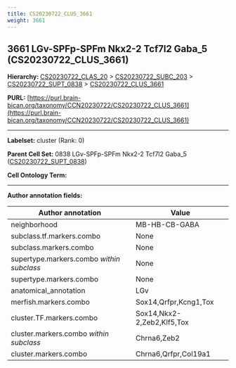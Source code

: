 ```yaml
---
title: CS20230722_CLUS_3661
weight: 3661
---
```

## 3661 LGv-SPFp-SPFm Nkx2-2 Tcf7l2 Gaba_5 (CS20230722_CLUS_3661)
<b>Hierarchy: </b>
[CS20230722_CLAS_20](../CS20230722_CLAS_20) >
[CS20230722_SUBC_203](../CS20230722_SUBC_203) >
[CS20230722_SUPT_0838](../CS20230722_SUPT_0838) >
[CS20230722_CLUS_3661](../CS20230722_CLUS_3661)

**PURL:** [https://purl.brain-bican.org/taxonomy/CCN20230722/CS20230722_CLUS_3661](https://purl.brain-bican.org/taxonomy/CCN20230722/CS20230722_CLUS_3661)

---


**Labelset:** cluster (Rank: 0)

**Parent Cell Set:** 0838 LGv-SPFp-SPFm Nkx2-2 Tcf7l2 Gaba_5 ([CS20230722_SUPT_0838](../CS20230722_SUPT_0838))



**Cell Ontology Term:** 

[MARKER GENES.]: #


---

[TRANSFERRED ANNOTATIONS.]: #


[AUTHOR ANNOTATION FIELDS.]: #


**Author annotation fields:**

| Author annotation | Value |
|-------------------|-------|
|neighborhood|MB-HB-CB-GABA|
|subclass.tf.markers.combo|None|
|subclass.markers.combo|None|
|supertype.markers.combo _within subclass_|None|
|supertype.markers.combo|None|
|anatomical_annotation|LGv|
|merfish.markers.combo|Sox14,Qrfpr,Kcng1,Tox|
|cluster.TF.markers.combo|Sox14,Nkx2-2,Zeb2,Klf5,Tox|
|cluster.markers.combo _within subclass_|Chrna6,Zeb2|
|cluster.markers.combo|Chrna6,Qrfpr,Col19a1|
